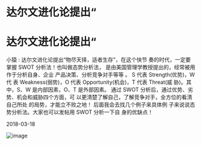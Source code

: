 # 达尔文进化论提出“

# 达尔文进化论提出“

小猿 : 达尔文进化论提出“物尽天择，适者生存”，在这个快节 奏的时代，一定要掌握 SWOT 分析法！也叫做态势分析法， 是由美国管理学教授提出的，经常被用作于分析自身、企业 产品决策、分析竞争对手等等 。 S 代表 Strength(优势)，W 代 表 Weakness(弱势)，O 代表 Opportunity(机会)，T 代表 Threat(威 胁)。其中，S、W 是内部因素，O、T 是外部因素。 通过 SWOT 分析后，通过优势、劣势、机会和威胁四个方面，可 以更清楚了解自己，了解竞争对手，全方位的看清自己所处 的局势，才能立不败之地！ 后面我会去找几个例子来具体例 子来说说态势分析法。大家也可以发帖用 SWOT 分析一下自 身的优缺点！

2018-03-18

![image](img/Image_172.png)